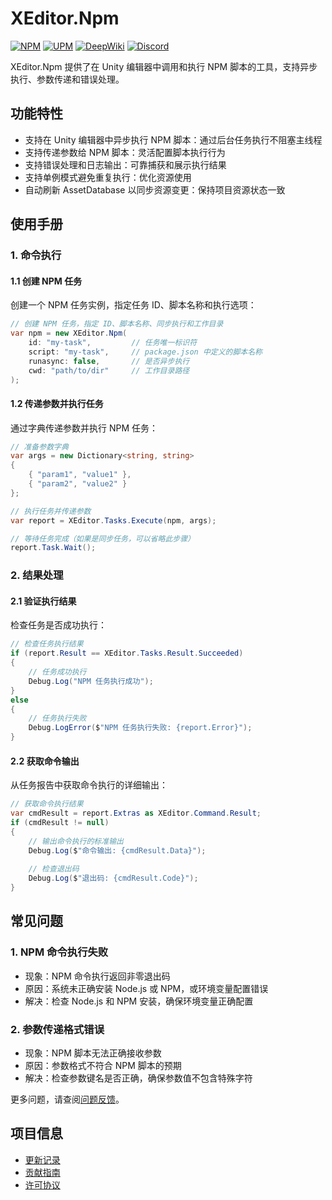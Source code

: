 # XEditor.Npm

[![NPM](https://img.shields.io/npm/v/io.eframework.unity.editor?label=NPM&logo=npm)](https://www.npmjs.com/package/io.eframework.unity.editor)
[![UPM](https://img.shields.io/npm/v/io.eframework.unity.editor?label=UPM&logo=unity&registry_uri=https://package.openupm.com)](https://openupm.com/packages/io.eframework.unity.editor)
[![DeepWiki](https://img.shields.io/badge/DeepWiki-Explore-blue)](https://deepwiki.com/eframework-io/Unity.Editor)
[![Discord](https://img.shields.io/discord/1422114598835851286?label=Discord&logo=discord)](https://discord.gg/XMPx2wXSz3)

XEditor.Npm 提供了在 Unity 编辑器中调用和执行 NPM 脚本的工具，支持异步执行、参数传递和错误处理。

## 功能特性

- 支持在 Unity 编辑器中异步执行 NPM 脚本：通过后台任务执行不阻塞主线程
- 支持传递参数给 NPM 脚本：灵活配置脚本执行行为
- 支持错误处理和日志输出：可靠捕获和展示执行结果
- 支持单例模式避免重复执行：优化资源使用
- 自动刷新 AssetDatabase 以同步资源变更：保持项目资源状态一致

## 使用手册

### 1. 命令执行

#### 1.1 创建 NPM 任务
创建一个 NPM 任务实例，指定任务 ID、脚本名称和执行选项：

```csharp
// 创建 NPM 任务，指定 ID、脚本名称、同步执行和工作目录
var npm = new XEditor.Npm(
    id: "my-task",         // 任务唯一标识符
    script: "my-task",     // package.json 中定义的脚本名称
    runasync: false,       // 是否异步执行
    cwd: "path/to/dir"     // 工作目录路径
);
```

#### 1.2 传递参数并执行任务
通过字典传递参数并执行 NPM 任务：

```csharp
// 准备参数字典
var args = new Dictionary<string, string>
{
    { "param1", "value1" },
    { "param2", "value2" }
};

// 执行任务并传递参数
var report = XEditor.Tasks.Execute(npm, args);

// 等待任务完成（如果是同步任务，可以省略此步骤）
report.Task.Wait();
```

### 2. 结果处理

#### 2.1 验证执行结果
检查任务是否成功执行：

```csharp
// 检查任务执行结果
if (report.Result == XEditor.Tasks.Result.Succeeded)
{
    // 任务成功执行
    Debug.Log("NPM 任务执行成功");
}
else
{
    // 任务执行失败
    Debug.LogError($"NPM 任务执行失败: {report.Error}");
}
```

#### 2.2 获取命令输出
从任务报告中获取命令执行的详细输出：

```csharp
// 获取命令执行结果
var cmdResult = report.Extras as XEditor.Command.Result;
if (cmdResult != null)
{
    // 输出命令执行的标准输出
    Debug.Log($"命令输出: {cmdResult.Data}");
    
    // 检查退出码
    Debug.Log($"退出码: {cmdResult.Code}");
}
```

## 常见问题

### 1. NPM 命令执行失败
- 现象：NPM 命令执行返回非零退出码
- 原因：系统未正确安装 Node.js 或 NPM，或环境变量配置错误
- 解决：检查 Node.js 和 NPM 安装，确保环境变量正确配置

### 2. 参数传递格式错误
- 现象：NPM 脚本无法正确接收参数
- 原因：参数格式不符合 NPM 脚本的预期
- 解决：检查参数键名是否正确，确保参数值不包含特殊字符

更多问题，请查阅[问题反馈](../CONTRIBUTING.md#问题反馈)。

## 项目信息

- [更新记录](../CHANGELOG.md)
- [贡献指南](../CONTRIBUTING.md)
- [许可协议](../LICENSE.md)
